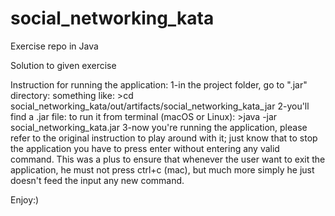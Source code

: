# social_networking_kata
Exercise repo in Java


Solution to given exercise

Instruction for running the application:
1-in the project folder, go to ".jar" directory:
	something like: >cd social_networking_kata/out/artifacts/social_networking_kata_jar
2-you'll find a .jar file: to run it from terminal (macOS or Linux):
	>java -jar social_networking_kata.jar
3-now you're running the application, please refer to the original instruction to play around with it; just know that to stop the application you have to press enter without entering any valid command. This was a plus to ensure that whenever the user want to exit the application, he must not press ctrl+c (mac), but much more simply he just doesn't feed the input any new command.

Enjoy:)


